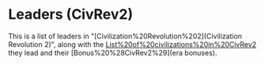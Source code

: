 # Leaders (CivRev2)

This is a list of leaders in "[Civilization%20Revolution%202](Civilization Revolution 2)", along with the [List%20of%20civilizations%20in%20CivRev2](civilizations) they lead and their [Bonus%20%28CivRev2%29](era bonuses).